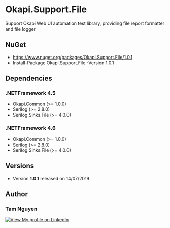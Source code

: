# Okapi.Support.File
Support Okapi Web UI automation test library, providing file report formatter and file logger

## NuGet
* https://www.nuget.org/packages/Okapi.Support.File/1.0.1
* Install-Package Okapi.Support.File -Version 1.0.1

## Dependencies
### .NETFramework 4.5
* Okapi.Common (>= 1.0.0)
* Serilog (>= 2.8.0)
* Serilog.Sinks.File (>= 4.0.0)

### .NETFramework 4.6
* Okapi.Common (>= 1.0.0)
* Serilog (>= 2.8.0)
* Serilog.Sinks.File (>= 4.0.0)
          
## Versions
* Version **1.0.1** released on 14/07/2019

## Author
###  **Tam Nguyen**
[![View My profile on LinkedIn](https://static.licdn.com/scds/common/u/img/webpromo/btn_viewmy_160x33.png)](https://www.linkedin.com/in/tam-nguyen-a0792930/)

